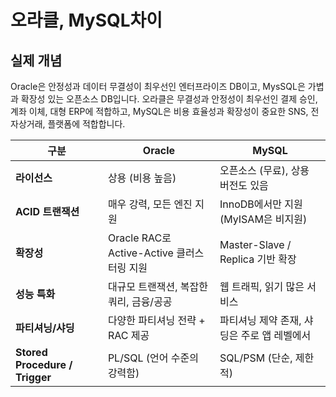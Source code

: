 # 오라클, MySQL차이
## 실제 개념
Oracle은 안정성과 데이터 무결성이 최우선인 엔터프라이즈 DB이고, MysSQL은 가볍과 확장성 있는 오픈소스 DB입니다.
오라클은 무결성과 안정성이 최우선인 결제 승인, 계좌 이체, 대형 ERP에 적합하고, 
MySQL은 비용 효율성과 확장성이 중요한 SNS, 전자상거래, 플랫폼에 적합합니다. 

| 구분                             | **Oracle**                         | **MySQL**                    |
| ------------------------------ | ---------------------------------- | ---------------------------- |
| **라이선스**                       | 상용 (비용 높음)                          | 오픈소스 (무료), 상용 버전도 있음         |
| **ACID 트랜잭션**                  | 매우 강력, 모든 엔진 지원                    | InnoDB에서만 지원 (MyISAM은 비지원)   |
| **확장성**                        | Oracle RAC로 Active-Active 클러스터링 지원 | Master-Slave / Replica 기반 확장 |
| **성능 특화**                      | 대규모 트랜잭션, 복잡한 쿼리, 금융/공공            | 웹 트래픽, 읽기 많은 서비스             |
| **파티셔닝/샤딩**                    | 다양한 파티셔닝 전략 + RAC 제공               | 파티셔닝 제약 존재, 샤딩은 주로 앱 레벨에서    |
| **Stored Procedure / Trigger** | PL/SQL (언어 수준의 강력함)                | SQL/PSM (단순, 제한적)            |

